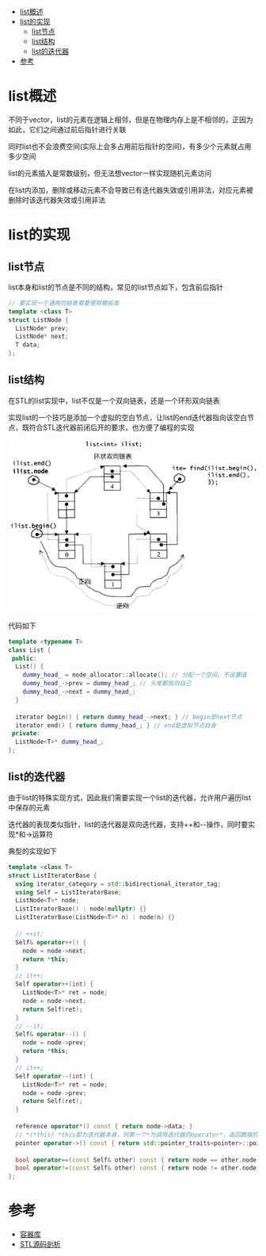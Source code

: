 - [list概述](#list概述)
- [list的实现](#list的实现)
  - [list节点](#list节点)
  - [list结构](#list结构)
  - [list的迭代器](#list的迭代器)
- [参考](#参考)

# list概述

不同于vector，list的元素在逻辑上相邻，但是在物理内存上是不相邻的，正因为如此，它们之间通过前后指针进行关联

同时list也不会浪费空间(实际上会多占用前后指针的空间)，有多少个元素就占用多少空间

list的元素插入是常数级别，但无法想vector一样实现随机元素访问

在list内添加，删除或移动元素不会导致已有迭代器失效或引用非法，对应元素被删除时该迭代器失效或引用非法

# list的实现

## list节点

list本身和list的节点是不同的结构，常见的list节点如下，包含前后指针

```cpp
// 要实现一个通用的链表需要使用模板类
template <class T>
struct ListNode {
  ListNode* prev;
  ListNode* next;
  T data;
};
```

## list结构

在STL的list实现中，list不仅是一个双向链表，还是一个环形双向链表

实现list的一个技巧是添加一个虚拟的空白节点，让list的end迭代器指向该空白节点，既符合STL迭代器前闭后开的要求，也方便了编程的实现

![list](images/list.png)

代码如下

```cpp
template <typename T>
class List {
 public:
  List() {
    dummy_head_ = node_allocator::allocate(); // 分配一个空间，不设置值
    dummy_head_->prev = dummy_head_; // 头尾都指向自己
    dummy_head_->next = dummy_head_;
  }

  iterator begin() { return dummy_head_->next; } // begin是next节点
  iterator end() { return dummy_head_; } // end是虚拟节点自身
 private:
  ListNode<T>* dummy_head_;
};
```

## list的迭代器

由于list的特殊实现方式，因此我们需要实现一个list的迭代器，允许用户遍历list中保存的元素

迭代器的表现类似指针，list的迭代器是双向迭代器，支持++和--操作，同时要实现*和->运算符

典型的实现如下

```cpp
template <class T>
struct ListIteratorBase {
  using iterator_category = std::bidirectional_iterator_tag;
  using Self = ListIteratorBase;
  ListNode<T>* node;
  ListIteratorBase() : node(nullptr) {}
  ListIteratorBase(ListNode<T>* n) : node(n) {}

  // ++it;
  Self& operator++() {
    node = node->next;
    return *this;
  }
  // it++;
  Self operator++(int) {
    ListNode<T>* ret = node;
    node = node->next;
    return Self(ret);
  }
  // --it;
  Self& operator--() {
    node = node->prev;
    return *this;
  }
  // it++;
  Self operator--(int) {
    ListNode<T>* ret = node;
    node = node->prev;
    return Self(ret);
  }

  reference operator*() const { return node->data; }
  // *(*this) *this即为迭代器本身，则第一个*为调用迭代器的operator*，返回数据的引用
  pointer operator->() const { return std::pointer_traits<pointer>::pointer_to(**this); }

  bool operator==(const Self& other) const { return node == other.node; }
  bool operator!=(const Self& other) const { return node != other.node; }
};
```

# 参考

- [容器库](https://zh.cppreference.com/w/cpp/container/list)
- [STL源码剖析](https://item.jd.com/11821611.html)
